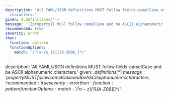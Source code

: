 ```yaml
---
description: 'All YAML/JSON definitions MUST follow fields-camelCase and be ASCII alphanumeric
  characters.'
given: $.definitions[*]~
message: '{{property}} MUST follow camelCase and be ASCII alphanumeric characters.'
recommended: true
severity: error
then:
  function: pattern
  functionOptions:
    match: '/^[a-z$_]{1}[A-Z09$_]*/'
...
```

description: 'All YAML/JSON definitions MUST follow fields-camelCase and be ASCII alphanumeric
  characters.'
given: $.definitions[*]~
message: '{{property}} MUST follow camelCase and be ASCII alphanumeric characters.'
recommended: true
severity: error
then:
  function: pattern
  functionOptions:
    match: '/^[a-z$_]{1}[A-Z09$_]*/'